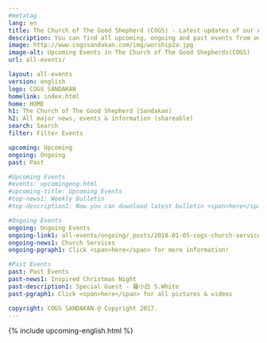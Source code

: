 ```yaml
---
#metatag
lang: en
title: The Church of The Good Shepherd (COGS) - Latest updates of our Anglican church activities
description: You can find all upcoming, ongoing and past events from our church(COGS) activities in sandakan
image: http://www.cogssandakan.com/img/worship2a.jpg
image-alt: Upcoming Events in The Church of The Good Shepherds(COGS)
url: all-events/

layout: all-events
version: english
logo: COGS SANDAKAN
homelink: index.html
home: HOME
h1: The Church of The Good Shepherd (Sandakan)
h2: All major news, events & information (shareable)
search: Search
filter: Filter Events

upcoming: Upcoming
ongoing: Ongoing
past: Past

#Upcoming Events
#events: upcomingeng.html
#upcoming-title: Upcoming Events
#top-news1: Weekly Bulletin
#top-description1: Now you can download latest bulletin <span>here</span>!

#Ongoing Events
ongoing: Ongoing Events
ongoing-link1: all-events/ongoing/_posts/2018-01-05-cogs-church-services.md
ongoing-news1: Church Services
ongoing-pgraph1: Click <span>here</span> for more information!

#Past Events
past: Past Events
past-news1: Inspired Christmas Night
past-description1: Special Guest - 羅小白 S.White
past-pgraph1: Click <span>here</span> for all pictures & videos

copyright: COGS SANDAKAN @ Copyright 2017.
---
```

{% include upcoming-english.html %}
